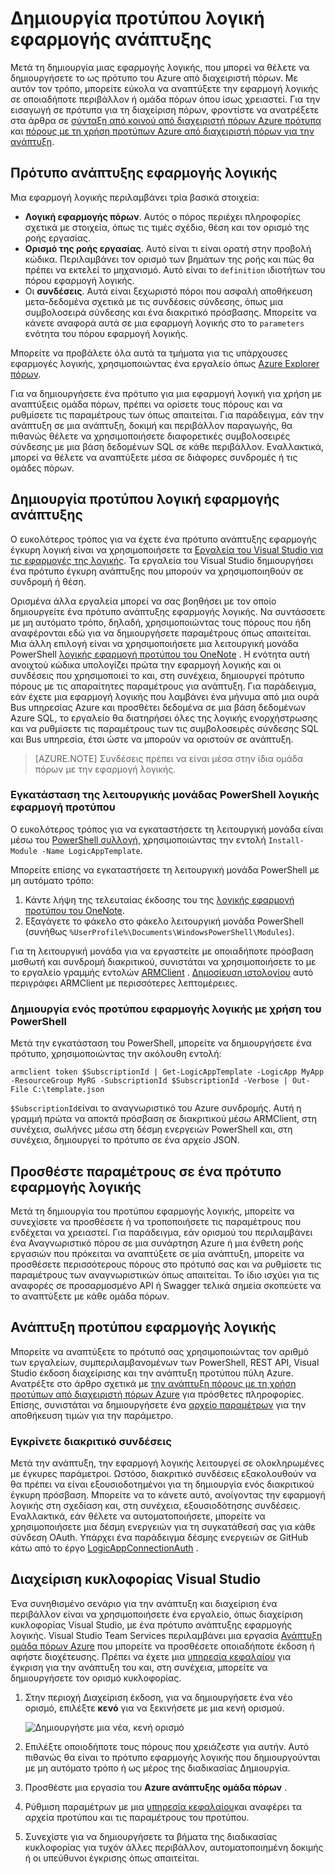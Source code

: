 <properties
   pageTitle="Δημιουργία προτύπου ανάπτυξης εφαρμογής λογικής | Microsoft Azure"
   description="Μάθετε πώς μπορείτε να δημιουργήσετε ένα πρότυπο λογική εφαρμογής ανάπτυξης και να το χρησιμοποιήσετε για τη διαχείριση κυκλοφορίας"
   services="logic-apps"
   documentationCenter=".net,nodejs,java"
   authors="jeffhollan"
   manager="erikre"
   editor=""/>

<tags
   ms.service="logic-apps"
   ms.devlang="multiple"
   ms.topic="article"
   ms.tgt_pltfrm="na"
   ms.workload="integration"
   ms.date="10/18/2016"
   ms.author="jehollan"/>

# <a name="create-a-logic-app-deployment-template"></a>Δημιουργία προτύπου λογική εφαρμογής ανάπτυξης

Μετά τη δημιουργία μιας εφαρμογής λογικής, που μπορεί να θέλετε να δημιουργήσετε το ως πρότυπο του Azure από διαχειριστή πόρων. Με αυτόν τον τρόπο, μπορείτε εύκολα να αναπτύξετε την εφαρμογή λογικής σε οποιαδήποτε περιβάλλον ή ομάδα πόρων όπου ίσως χρειαστεί. Για την εισαγωγή σε πρότυπα για τη διαχείριση πόρων, φροντίστε να ανατρέξετε στα άρθρα σε [σύνταξη από κοινού από διαχειριστή πόρων Azure πρότυπα](../resource-group-authoring-templates.md) και [πόρους με τη χρήση προτύπων Azure από διαχειριστή πόρων για την ανάπτυξη](../resource-group-template-deploy.md).

## <a name="logic-app-deployment-template"></a>Πρότυπο ανάπτυξης εφαρμογής λογικής

Μια εφαρμογή λογικής περιλαμβάνει τρία βασικά στοιχεία:

* **Λογική εφαρμογής πόρων**. Αυτός ο πόρος περιέχει πληροφορίες σχετικά με στοιχεία, όπως τις τιμές σχέδιο, θέση και τον ορισμό της ροής εργασίας.
* **Ορισμό της ροής εργασίας**. Αυτό είναι τι είναι ορατή στην προβολή κώδικα. Περιλαμβάνει τον ορισμό των βημάτων της ροής και πώς θα πρέπει να εκτελεί το μηχανισμό. Αυτό είναι το `definition` ιδιοτήτων του πόρου εφαρμογή λογικής.
* Οι **συνδέσεις**. Αυτά είναι ξεχωριστό πόροι που ασφαλή αποθήκευση μετα-δεδομένα σχετικά με τις συνδέσεις σύνδεσης, όπως μια συμβολοσειρά σύνδεσης και ένα διακριτικό πρόσβασης. Μπορείτε να κάνετε αναφορά αυτά σε μια εφαρμογή λογικής στο το `parameters` ενότητα του πόρου εφαρμογή λογικής.

Μπορείτε να προβάλετε όλα αυτά τα τμήματα για τις υπάρχουσες εφαρμογές λογικής, χρησιμοποιώντας ένα εργαλείο όπως [Azure Explorer πόρων](http://resources.azure.com).

Για να δημιουργήσετε ένα πρότυπο για μια εφαρμογή λογική για χρήση με αναπτύξεις ομάδα πόρων, πρέπει να ορίσετε τους πόρους και να ρυθμίσετε τις παραμέτρους των όπως απαιτείται. Για παράδειγμα, εάν την ανάπτυξη σε μια ανάπτυξη, δοκιμή και περιβάλλον παραγωγής, θα πιθανώς θέλετε να χρησιμοποιήσετε διαφορετικές συμβολοσειρές σύνδεσης με μια βάση δεδομένων SQL σε κάθε περιβάλλον. Εναλλακτικά, μπορεί να θέλετε να αναπτύξετε μέσα σε διάφορες συνδρομές ή τις ομάδες πόρων.  

## <a name="create-a-logic-app-deployment-template"></a>Δημιουργία προτύπου λογική εφαρμογής ανάπτυξης

Ο ευκολότερος τρόπος για να έχετε ένα πρότυπο ανάπτυξης εφαρμογής έγκυρη λογική είναι να χρησιμοποιήσετε τα [Εργαλεία του Visual Studio για τις εφαρμογές της λογικής](./app-service-logic-deploy-from-vs.md).  Τα εργαλεία του Visual Studio δημιουργήσει ένα πρότυπο έγκυρη ανάπτυξης που μπορούν να χρησιμοποιηθούν σε συνδρομή ή θέση.

Ορισμένα άλλα εργαλεία μπορεί να σας βοηθήσει με τον οποίο δημιουργείτε ένα πρότυπο ανάπτυξης εφαρμογής λογικής. Να συντάσσετε με μη αυτόματο τρόπο, δηλαδή, χρησιμοποιώντας τους πόρους που ήδη αναφέρονται εδώ για να δημιουργήσετε παραμέτρους όπως απαιτείται. Μια άλλη επιλογή είναι να χρησιμοποιήσετε μια λειτουργική μονάδα PowerShell [λογικής εφαρμογή προτύπου του OneNote](https://github.com/jeffhollan/LogicAppTemplateCreator) . Η ενότητα αυτή ανοιχτού κώδικα υπολογίζει πρώτα την εφαρμογή λογικής και οι συνδέσεις που χρησιμοποιεί το και, στη συνέχεια, δημιουργεί πρότυπο πόρους με τις απαραίτητες παραμέτρους για ανάπτυξη. Για παράδειγμα, εάν έχετε μια εφαρμογή λογικής που λαμβάνει ένα μήνυμα από μια ουρά Bus υπηρεσίας Azure και προσθέτει δεδομένα σε μια βάση δεδομένων Azure SQL, το εργαλείο θα διατηρήσει όλες της λογικής ενορχήστρωσης και να ρυθμίσετε τις παραμέτρους των τις συμβολοσειρές σύνδεσης SQL και Bus υπηρεσία, έτσι ώστε να μπορούν να οριστούν σε ανάπτυξη.

>[AZURE.NOTE] Συνδέσεις πρέπει να είναι μέσα στην ίδια ομάδα πόρων με την εφαρμογή λογικής.

### <a name="install-the-logic-app-template-powershell-module"></a>Εγκατάσταση της λειτουργικής μονάδας PowerShell λογικής εφαρμογή προτύπου

Ο ευκολότερος τρόπος για να εγκαταστήσετε τη λειτουργική μονάδα είναι μέσω του [PowerShell συλλογή](https://www.powershellgallery.com/packages/LogicAppTemplate/0.1), χρησιμοποιώντας την εντολή `Install-Module -Name LogicAppTemplate`.  

Μπορείτε επίσης να εγκαταστήσετε τη λειτουργική μονάδα PowerShell με μη αυτόματο τρόπο:

1. Κάντε λήψη της τελευταίας έκδοσης του της [λογικής εφαρμογή προτύπου του OneNote](https://github.com/jeffhollan/LogicAppTemplateCreator/releases).  
1. Εξαγάγετε το φάκελο στο φάκελο λειτουργική μονάδα PowerShell (συνήθως `%UserProfile%\Documents\WindowsPowerShell\Modules`).

Για τη λειτουργική μονάδα για να εργαστείτε με οποιαδήποτε πρόσβαση μισθωτή και συνδρομή διακριτικού, συνιστάται να χρησιμοποιήσετε το με το εργαλείο γραμμής εντολών [ARMClient](https://github.com/projectkudu/ARMClient) .  [Δημοσίευση ιστολογίου](http://blog.davidebbo.com/2015/01/azure-resource-manager-client.html) αυτό περιγράφει ARMClient με περισσότερες λεπτομέρειες.

### <a name="generate-a-logic-app-template-by-using-powershell"></a>Δημιουργία ενός προτύπου εφαρμογής λογικής με χρήση του PowerShell

Μετά την εγκατάσταση του PowerShell, μπορείτε να δημιουργήσετε ένα πρότυπο, χρησιμοποιώντας την ακόλουθη εντολή:

`armclient token $SubscriptionId | Get-LogicAppTemplate -LogicApp MyApp -ResourceGroup MyRG -SubscriptionId $SubscriptionId -Verbose | Out-File C:\template.json`

`$SubscriptionId`είναι το αναγνωριστικό του Azure συνδρομής. Αυτή η γραμμή πρώτα να αποκτά πρόσβαση σε διακριτικού μέσω ARMClient, στη συνέχεια, σωλήνες μέσω στη δέσμη ενεργειών PowerShell και, στη συνέχεια, δημιουργεί το πρότυπο σε ένα αρχείο JSON.

## <a name="add-parameters-to-a-logic-app-template"></a>Προσθέστε παραμέτρους σε ένα πρότυπο εφαρμογής λογικής

Μετά τη δημιουργία του προτύπου εφαρμογής λογικής, μπορείτε να συνεχίσετε να προσθέσετε ή να τροποποιήσετε τις παραμέτρους που ενδέχεται να χρειαστεί. Για παράδειγμα, εάν ορισμού του περιλαμβάνει ένα Αναγνωριστικό πόρου σε μια συνάρτηση Azure ή μια ένθετη ροής εργασιών που πρόκειται να αναπτύξετε σε μία ανάπτυξη, μπορείτε να προσθέσετε περισσότερους πόρους στο πρότυπό σας και να ρυθμίσετε τις παραμέτρους των αναγνωριστικών όπως απαιτείται. Το ίδιο ισχύει για τις αναφορές σε προσαρμοσμένο API ή Swagger τελικά σημεία σκοπεύετε να το αναπτύξετε με κάθε ομάδα πόρων.

## <a name="deploy-a-logic-app-template"></a>Ανάπτυξη προτύπου εφαρμογής λογικής

Μπορείτε να αναπτύξετε το πρότυπό σας χρησιμοποιώντας τον αριθμό των εργαλείων, συμπεριλαμβανομένων των PowerShell, REST API, Visual Studio έκδοση διαχείρισης και την ανάπτυξη προτύπου πύλη Azure. Ανατρέξτε στο άρθρο σχετικά με [την ανάπτυξη πόρους με τη χρήση προτύπων από διαχειριστή πόρων Azure](../resource-group-template-deploy.md) για πρόσθετες πληροφορίες. Επίσης, συνιστάται να δημιουργήσετε ένα [αρχείο παραμέτρων](../resource-group-template-deploy.md#parameter-file) για την αποθήκευση τιμών για την παράμετρο.

### <a name="authorize-oauth-connections"></a>Εγκρίνετε διακριτικό συνδέσεις

Μετά την ανάπτυξη, την εφαρμογή λογικής λειτουργεί σε ολοκληρωμένες με έγκυρες παράμετροι. Ωστόσο, διακριτικό συνδέσεις εξακολουθούν να θα πρέπει να είναι εξουσιοδοτημένοι για τη δημιουργία ενός διακριτικού έγκυρη πρόσβαση. Μπορείτε να το κάνετε αυτό, ανοίγοντας την εφαρμογή λογικής στη σχεδίαση και, στη συνέχεια, εξουσιοδότησης συνδέσεις. Εναλλακτικά, εάν θέλετε να αυτοματοποιήσετε, μπορείτε να χρησιμοποιήσετε μια δέσμη ενεργειών για τη συγκατάθεσή σας για κάθε σύνδεση OAuth. Υπάρχει ένα παράδειγμα δέσμης ενεργειών σε GitHub κάτω από το έργο [LogicAppConnectionAuth](https://github.com/logicappsio/LogicAppConnectionAuth) .

## <a name="visual-studio-release-management"></a>Διαχείριση κυκλοφορίας Visual Studio

Ένα συνηθισμένο σενάριο για την ανάπτυξη και διαχείριση ένα περιβάλλον είναι να χρησιμοποιήσετε ένα εργαλείο, όπως διαχείριση κυκλοφορίας Visual Studio, με ένα πρότυπο ανάπτυξης εφαρμογής λογικής. Visual Studio Team Services περιλαμβάνει μια εργασία [Ανάπτυξη ομάδα πόρων Azure](https://github.com/Microsoft/vsts-tasks/tree/master/Tasks/DeployAzureResourceGroup) που μπορείτε να προσθέσετε οποιαδήποτε έκδοση ή αφήστε διοχέτευσης. Πρέπει να έχετε μια [υπηρεσία κεφαλαίου](https://blogs.msdn.microsoft.com/visualstudioalm/2015/10/04/automating-azure-resource-group-deployment-using-a-service-principal-in-visual-studio-online-buildrelease-management/) για έγκριση για την ανάπτυξη του και, στη συνέχεια, μπορείτε να δημιουργήσετε τον ορισμό κυκλοφορίας.

1. Στην περιοχή Διαχείριση έκδοση, για να δημιουργήσετε ένα νέο ορισμό, επιλέξτε **κενό** για να ξεκινήσετε με μια κενή ορισμού.

    ![Δημιουργήστε μια νέα, κενή ορισμό][1]   

1. Επιλέξτε οποιοδήποτε τους πόρους που χρειάζεστε για αυτήν. Αυτό πιθανώς θα είναι το πρότυπο εφαρμογής λογικής που δημιουργούνται με μη αυτόματο τρόπο ή ως μέρος της διαδικασίας Δημιουργία.
1. Προσθέστε μια εργασία του **Azure ανάπτυξης ομάδα πόρων** .
1. Ρύθμιση παραμέτρων με μια [υπηρεσία κεφαλαίου](https://blogs.msdn.microsoft.com/visualstudioalm/2015/10/04/automating-azure-resource-group-deployment-using-a-service-principal-in-visual-studio-online-buildrelease-management/)και αναφέρει τα αρχεία προτύπου και τις παραμέτρους του προτύπου.
1. Συνεχίστε για να δημιουργήσετε τα βήματα της διαδικασίας κυκλοφορίας για τυχόν άλλες περιβάλλον, αυτοματοποιημένη δοκιμής ή οι υπεύθυνοι έγκρισης όπως απαιτείται.

<!-- Image References -->
[1]: ./media/app-service-logic-create-deploy-template/emptyReleaseDefinition.PNG
